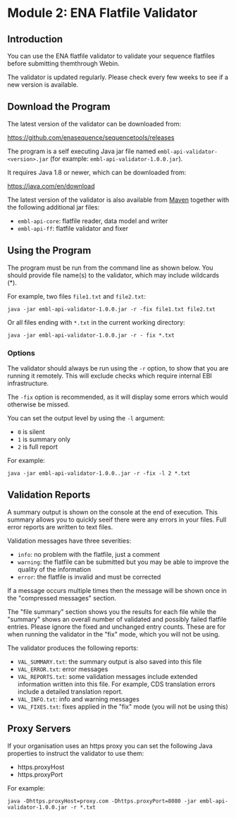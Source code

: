 # Module 2: ENA Flatfile Validator

## Introduction

You can use the ENA flatfile validator to validate your sequence flatfiles
before submitting themthrough Webin.

The validator is updated regularly. Please check every few weeks to see if a new
version is available.

## Download the Program

The latest version of the validator can be downloaded from:

<https://github.com/enasequence/sequencetools/releases>

The program is a self executing Java jar file named
`embl-api-validator-<version>.jar`
(for example: `embl-api-validator-1.0.0.jar`).

It requires Java 1.8 or newer, which can be downloaded from:

<https://java.com/en/download>

The latest version of the validator is also available from [Maven](https://mvnrepository.com/artifact/uk.ac.ebi.ena.sequence/embl-api-validator)
together with the following additional jar files:
- `embl-api-core`: flatfile reader, data model and writer
- `embl-api-ff`: flatfile validator and fixer

## Using the Program

The program must be run from the command line as shown below.
You should provide file name(s) to the validator, which may include wildcards
(\*).

For example, two files `file1.txt` and `file2.txt`:

```
java -jar embl-api-validator-1.0.0.jar -r -fix file1.txt file2.txt
```
Or all files ending with `*.txt` in the current working directory:

```
java -jar embl-api-validator-1.0.0.jar -r - fix *.txt
```

### Options

The validator should always be run using the `-r` option, to show that you are
running it remotely. This will exclude checks which require internal EBI
infrastructure.

The `-fix` option is recommended, as it will display some errors which would
otherwise be missed.

You can set the output level by using the `-l` argument:
- `0` is silent
- `1` is summary only
- `2` is full report

For example:

```
java -jar embl-api-validator-1.0.0..jar -r -fix -l 2 *.txt
```

## Validation Reports

A summary output is shown on the console at the end of execution.
This summary allows you to quickly seeif there were any errors in your files.
Full error reports are written to text files.

Validation messages have three severities:
- `info`: no problem with the flatfile, just a comment
- `warning`: the flatfile can be submitted but you may be able to improve the
 quality of the information
- `error`: the flatfile is invalid and must be corrected

If a message occurs multiple times then the message will be shown once in the
"compressed messages" section.

The "file summary" section shows you the results for each file while the
"summary" shows an overall
number of validated and possibly failed flatfile entries. Please ignore the
fixed and unchanged entry counts. These are for when running the validator in
the "fix" mode, which you will not be using.

The validator produces the following reports:

- `VAL_SUMMARY.txt`: the summary output is also saved into this file
- `VAL_ERROR.txt`: error messages
- `VAL_REPORTS.txt`: some validation messages include extended information
written into this file. For example, CDS translation errors include a detailed
translation report.
- `VAL_INFO.txt`: info and warning messages
- `VAL_FIXES.txt`: fixes applied in the "fix" mode (you will not be using this)

## Proxy Servers

If your organisation uses an https proxy you can set the following Java
properties to instruct the validator to use them:

- https.proxyHost
- https.proxyPort

For example:

```
java -Dhttps.proxyHost=proxy.com -Dhttps.proxyPort=8080 -jar embl-api-validator-1.0.0.jar -r *.txt
```
